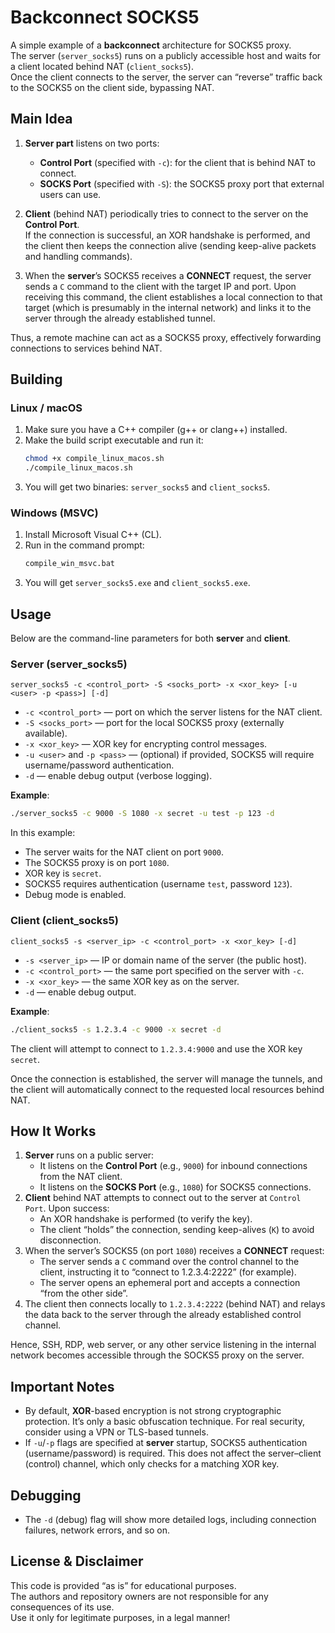 # Backconnect SOCKS5

A simple example of a **backconnect** architecture for SOCKS5 proxy.  
The server (`server_socks5`) runs on a publicly accessible host and waits for a client located behind NAT (`client_socks5`).  
Once the client connects to the server, the server can “reverse” traffic back to the SOCKS5 on the client side, bypassing NAT.

## Main Idea

1. **Server part** listens on two ports:
   - **Control Port** (specified with `-c`): for the client that is behind NAT to connect.
   - **SOCKS Port** (specified with `-S`): the SOCKS5 proxy port that external users can use.

2. **Client** (behind NAT) periodically tries to connect to the server on the **Control Port**.  
   If the connection is successful, an XOR handshake is performed, and the client then keeps the connection alive (sending keep-alive packets and handling commands).

3. When the **server**’s SOCKS5 receives a **CONNECT** request, the server sends a `C` command to the client with the target IP and port. Upon receiving this command, the client establishes a local connection to that target (which is presumably in the internal network) and links it to the server through the already established tunnel.

Thus, a remote machine can act as a SOCKS5 proxy, effectively forwarding connections to services behind NAT.

## Building

### Linux / macOS
1. Make sure you have a C++ compiler (g++ or clang++) installed.
2. Make the build script executable and run it:
   ```bash
   chmod +x compile_linux_macos.sh
   ./compile_linux_macos.sh
   ```
3. You will get two binaries: `server_socks5` and `client_socks5`.

### Windows (MSVC)
1. Install Microsoft Visual C++ (CL).
2. Run in the command prompt:
   ```bat
   compile_win_msvc.bat
   ```
3. You will get `server_socks5.exe` and `client_socks5.exe`.

## Usage

Below are the command-line parameters for both **server** and **client**.

### Server (server_socks5)
```
server_socks5 -c <control_port> -S <socks_port> -x <xor_key> [-u <user> -p <pass>] [-d]
```
- `-c <control_port>` — port on which the server listens for the NAT client.
- `-S <socks_port>` — port for the local SOCKS5 proxy (externally available).
- `-x <xor_key>` — XOR key for encrypting control messages.
- `-u <user>` and `-p <pass>` — (optional) if provided, SOCKS5 will require username/password authentication.
- `-d` — enable debug output (verbose logging).

**Example**:
```bash
./server_socks5 -c 9000 -S 1080 -x secret -u test -p 123 -d
```
In this example:
- The server waits for the NAT client on port `9000`.
- The SOCKS5 proxy is on port `1080`.
- XOR key is `secret`.
- SOCKS5 requires authentication (username `test`, password `123`).
- Debug mode is enabled.

### Client (client_socks5)
```
client_socks5 -s <server_ip> -c <control_port> -x <xor_key> [-d]
```
- `-s <server_ip>` — IP or domain name of the server (the public host).
- `-c <control_port>` — the same port specified on the server with `-c`.
- `-x <xor_key>` — the same XOR key as on the server.
- `-d` — enable debug output.

**Example**:
```bash
./client_socks5 -s 1.2.3.4 -c 9000 -x secret -d
```
The client will attempt to connect to `1.2.3.4:9000` and use the XOR key `secret`.  

Once the connection is established, the server will manage the tunnels, and the client will automatically connect to the requested local resources behind NAT.

## How It Works

1. **Server** runs on a public server:
   - It listens on the **Control Port** (e.g., `9000`) for inbound connections from the NAT client.
   - It listens on the **SOCKS Port** (e.g., `1080`) for SOCKS5 connections.
2. **Client** behind NAT attempts to connect out to the server at `Control Port`. Upon success:
   - An XOR handshake is performed (to verify the key).
   - The client “holds” the connection, sending keep-alives (`K`) to avoid disconnection.
3. When the server’s SOCKS5 (on port `1080`) receives a **CONNECT** request:
   - The server sends a `C` command over the control channel to the client, instructing it to “connect to 1.2.3.4:2222” (for example).
   - The server opens an ephemeral port and accepts a connection “from the other side”.
4. The client then connects locally to `1.2.3.4:2222` (behind NAT) and relays the data back to the server through the already established control channel.

Hence, SSH, RDP, web server, or any other service listening in the internal network becomes accessible through the SOCKS5 proxy on the server.

## Important Notes

- By default, **XOR**-based encryption is not strong cryptographic protection. It’s only a basic obfuscation technique. For real security, consider using a VPN or TLS-based tunnels.
- If `-u`/`-p` flags are specified at **server** startup, SOCKS5 authentication (username/password) is required. This does not affect the server–client (control) channel, which only checks for a matching XOR key.

## Debugging

- The `-d` (debug) flag will show more detailed logs, including connection failures, network errors, and so on.

## License & Disclaimer

This code is provided “as is” for educational purposes.  
The authors and repository owners are not responsible for any consequences of its use.  
Use it only for legitimate purposes, in a legal manner!